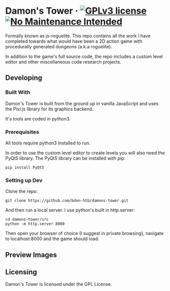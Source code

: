 # Damon's Tower &middot; [![GPLv3 license](https://img.shields.io/badge/License-GPLv3-blue.svg)](http://perso.crans.org/besson/LICENSE.html) [![No Maintenance Intended](http://unmaintained.tech/badge.svg)](http://unmaintained.tech/)

Formally known as js-roguelite. This repo contains all the work I have completed
towards what would have been a 2D action game with procedurally generated dungeons (a.k.a roguelite).

In addition to the game's full source code, the repo includes a custom level editor
and other miscellaneous code research projects.

## Developing

### Built With
Damon's Tower is built from the ground up in vanilla JavaScript and uses the Pixi.js
library for its graphics backend.

It's tools are coded in python3.

### Prerequisites
All tools require python3 installed to run.

In order to use the custom level editor to create levels you will also need
the PyQt5 library. The PyQt5 library can be installed with pip:
```
pip install PyQt5
```

### Setting up Dev
Clone the repo:
```
git clone https://github.com/bdon-htb/damons-tower.git
```
And then run a local server. I use python's built in http.server:
```
cd damons-tower/src
python -m http.server 8000
```
Then open your browser of choice (I suggest in private browsing), navigate to
localhost:8000 and the game should load.

## Preview Images


## Licensing
Damon's Tower is licensed under the GPL License.
